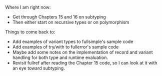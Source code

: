 Where I am right now:
- Get through Chapters 15 and 16 on subtyping
- Then either start on recursive types or on polymorphism

Things to come back to:
- Add examples of variant types to fullsimple's sample code
- Add examples of try/with to fullerror's sample code
- Maybe add some notes on the implementation of record
  and variant handling for both type and runtime evaluation.
- Revisit fullref after reading the Chapter 15 code, so I
  can look at it with an eye toward subtyping.
